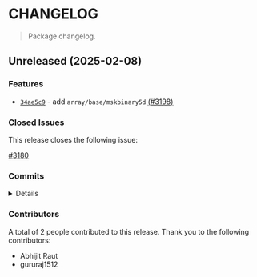 # CHANGELOG

> Package changelog.

<section class="release" id="unreleased">

## Unreleased (2025-02-08)

<section class="features">

### Features

-   [`34ae5c9`](https://github.com/stdlib-js/stdlib/commit/34ae5c9570bf6428dc5bede92557ae56981554c2) - add `array/base/mskbinary5d` [(#3198)](https://github.com/stdlib-js/stdlib/pull/3198)

</section>

<!-- /.features -->

<section class="issues">

### Closed Issues

This release closes the following issue:

[#3180](https://github.com/stdlib-js/stdlib/issues/3180)

</section>

<!-- /.issues -->

<section class="commits">

### Commits

<details>

-   [`836170d`](https://github.com/stdlib-js/stdlib/commit/836170decec14309639deb41ae3a3c22256d68af) - **refactor:** update paths _(by gururaj1512)_
-   [`34ae5c9`](https://github.com/stdlib-js/stdlib/commit/34ae5c9570bf6428dc5bede92557ae56981554c2) - **feat:** add `array/base/mskbinary5d` [(#3198)](https://github.com/stdlib-js/stdlib/pull/3198) _(by Abhijit Raut)_

</details>

</section>

<!-- /.commits -->

<section class="contributors">

### Contributors

A total of 2 people contributed to this release. Thank you to the following contributors:

-   Abhijit Raut
-   gururaj1512

</section>

<!-- /.contributors -->

</section>

<!-- /.release -->

